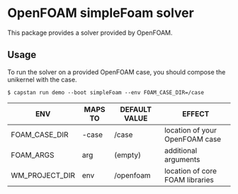 # OpenFOAM simpleFoam solver
This package provides a solver provided by OpenFOAM.

## Usage
To run the solver on a provided OpenFOAM case, you should compose the unikernel with the case.
```
$ capstan run demo --boot simpleFoam --env FOAM_CASE_DIR=/case
```
| ENV            |  MAPS TO | DEFAULT VALUE  | EFFECT
|----------------|----------|----------------|--------
| FOAM_CASE_DIR  | -case    | /case          | location of your OpenFOAM case
| FOAM_ARGS      | arg      | (empty)        | additional arguments
| WM_PROJECT_DIR | env      | /openfoam      | location of core FOAM libraries
